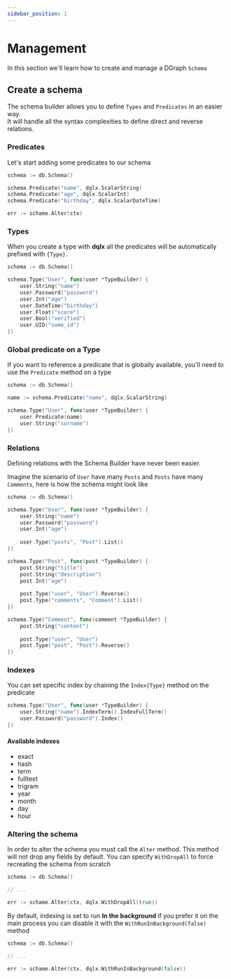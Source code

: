 ```yaml
---
sidebar_position: 1
---
```


# Management

In this section we'll learn how to create and manage a DGraph `Schema`


## Create a schema

The schema builder allows you to define `Types` and `Predicates` in an  easier way.<br />
It will handle all the syntax complexities to define direct and reverse relations.


### Predicates

Let's start adding some predicates to our schema

```go
schema := db.Schema()

schema.Predicate("name", dqlx.ScalarString)
schema.Predicate("age", dqlx.ScalarInt)
schema.Predicate("birthday", dqlx.ScalarDateTime)

err := schame.Alter(ctx)
```

### Types

When you create a type with **dqlx** all the predicates will be automatically prefixed with `{Type}.`

```go
schema := db.Schema()

schema.Type("User", func(user *TypeBuilder) {
    user.String("name")
    user.Password("password")
    user.Int("age")
    user.DateTime("birthday")
    user.Float("score")
    user.Bool("verified")
    user.UID("some_id")
})
```

### Global predicate on a Type

If you want to reference a predicate that is globally available, you'll need to use the `Predicate` method
on a type

```go
schema := db.Schema()

name := schema.Predicate("name", dqlx.ScalarString)

schema.Type("User", func(user *TypeBuilder) {
    user.Predicate(name)
    user.String("surname")
})
```

### Relations

Defining relations with the Schema Builder have never been easier. 

Imagine the scenario of `User` have many `Posts` and `Posts` have many `Comments`, here is how the schema might look like

```go
schema := db.Schema()

schema.Type("User", func(user *TypeBuilder) {
    user.String("name")
    user.Password("password")
    user.Int("age")
    
    user.Type("posts", "Post").List()
})

schema.Type("Post", func(post *TypeBuilder) {
    post.String("title")
    post.String("description")
    post.Int("age")
    
    post.Type("user", "User").Reverse()
    post.Type("comments", "Comment").List()
})

schema.Type("Comment", func(comment *TypeBuilder) {
    post.String("content")
    
    post.Type("user", "User")
    post.Type("post", "Post").Reverse()
})
```

### Indexes

You can set specific index by chaining the `Index{Type}` method on the predicate

```go
schema.Type("User", func(user *TypeBuilder) {
    user.String("name").IndexTerm().IndexFullTerm()
    user.Password("password").Index()
})
```

#### Available indexes

- exact
- hash
- term
- fulltext
- trigram
- year
- month
- day
- hour

### Altering the schema

In order to alter the schema you must call the `Alter` method. 
This method will not drop any fields by default. You can specify `WithDropAll` to force recreating
the schema from scratch

```go
schema := db.Schema()

// ...

err := schame.Alter(ctx, dqlx.WithDropAll(true))
```

By default, indexing is set to run **In the background** if you prefer it on the main process you can disable it
with the `WithRunInBackground(false)` method

```go
schema := db.Schema()

// ...

err := schame.Alter(ctx, dqlx.WithRunInBackground(false))
```